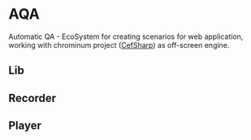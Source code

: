 # AQA
Automatic QA - EcoSystem for creating scenarios for web application, working with chrominum project ([CefSharp](https://www.nuget.org/packages/CefSharp.OffScreen/)) as off-screen engine.

## Lib

## Recorder

## Player

